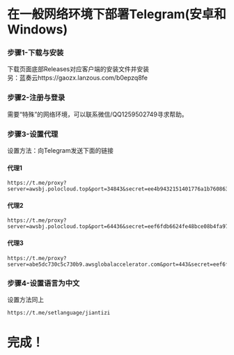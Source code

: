 # 在一般网络环境下部署Telegram(安卓和Windows)
### 步骤1-下载与安装
下载页面底部Releases对应客户端的安装文件并安装
<br>
另：蓝奏云https://gaozx.lanzous.com/b0epzq8fe
### 步骤2-注册与登录
需要“特殊”的网络环境，可以联系微信/QQ1259502749寻求帮助。
### 步骤3-设置代理
设置方法：向Telegram发送下面的链接
#### 代理1
```
https://t.me/proxy?server=awsbj.polocloud.top&port=34843&secret=ee4b9432151401776a1b760863e0d8e1636974756e65732e6170706c652e636f6d
```
#### 代理2
```
https://t.me/proxy?server=awsbj.polocloud.top&port=64436&secret=eef6fdb6624fe48bce08b4fa9797417c916974756e65732e6170706c652e636f6d
```
#### 代理3
```
https://t.me/proxy?server=abe5dc730c5c730b9.awsglobalaccelerator.com&port=443&secret=eef6fdb6624fe48bce08b4fa9797417c916974756e65732e6170706c652e636f6d
```
### 步骤4-设置语言为中文
设置方法同上
```
https://t.me/setlanguage/jiantizi
```
# 完成！
